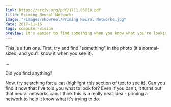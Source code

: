 ```yaml
---
link: https://arxiv.org/pdf/1711.05918.pdf
title: Priming Neural Networks
image: "/images/showreel/Priming Neural Networks.jpg"
date: 2017-11-16
tags: computer-vision
preview: It's easier to find something when you know what you're looking for.
---
```


This is a fun one. First, try and find "something" in the photo (it's
normal-sized; and you'll know it when you see it).

...

Did you find anything?

Now, try searching for: <span class="hidden">a cat</span> (highlight this
section of text to see it). Can you find it now that I've told you what to
look for? Even if you can't, it turns out that neural networks can. I think
this is a really neat idea - priming a network to help it know what it's
trying to do.


